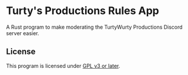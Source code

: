 # Turty's Productions Rules App

A Rust program to make moderating the TurtyWurty Productions Discord server easier.

## License

This program is licensed under [GPL v3 or later](COPYING.md).